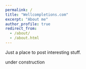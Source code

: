 ```yaml
---
permalink: /
title: "Wellcompletions.com"
excerpt: "About me"
author_profile: true
redirect_from: 
  - /about/
  - /about.html
---
```


Just a place to post interesting stuff.

under construction 